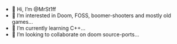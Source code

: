 - 👋 Hi, I’m @MrSt1ff
- 👀 I’m interested in Doom, FOSS, boomer-shooters and mostly old games...
- 🌱 I’m currently learning C++...
- 💞️ I’m looking to collaborate on doom source-ports...
